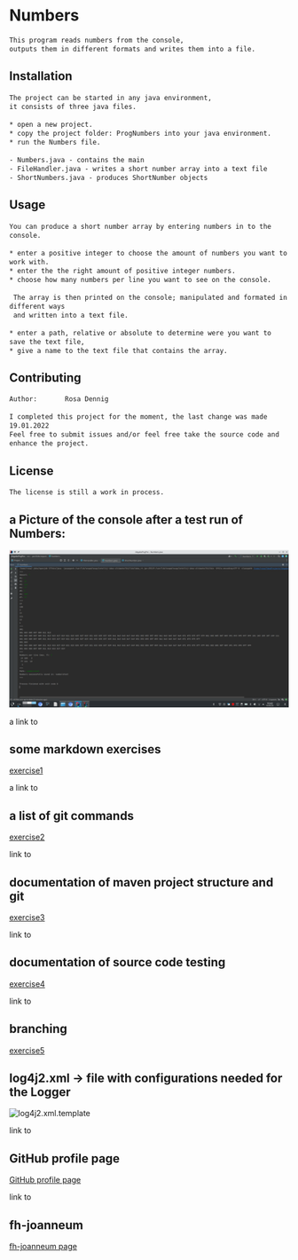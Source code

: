 # Numbers

```
This program reads numbers from the console,
outputs them in different formats and writes them into a file.
```


## Installation
```
The project can be started in any java environment,
it consists of three java files.

* open a new project.
* copy the project folder: ProgNumbers into your java environment. 
* run the Numbers file.

- Numbers.java - contains the main
- FileHandler.java - writes a short number array into a text file
- ShortNumbers.java - produces ShortNumber objects
```


## Usage

```
You can produce a short number array by entering numbers in to the console.

* enter a positive integer to choose the amount of numbers you want to work with.
* enter the the right amount of positive integer numbers.
* choose how many numbers per line you want to see on the console.

 The array is then printed on the console; manipulated and formated in different ways
 and written into a text file. 

* enter a path, relative or absolute to determine were you want to save the text file,
* give a name to the text file that contains the array. 
```

## Contributing
```
Author:       Rosa Dennig

I completed this project for the moment, the last change was made  19.01.2022
Feel free to submit issues and/or feel free take the source code and enhance the project.
```
## License
```
The license is still a work in process.
```

## a Picture of the console after a test run of Numbers:
![numbers](numberstest.png)


a link to
## some markdown exercises

[exercise1](./exercise1.md)

a link to
## a list of git commands 

[exercise2](exercise2.md)

link to
## documentation of maven project structure and git
[exercise3](exercise3.md)

link to
## documentation of source code testing
[exercise4](exercise4.md)

link to
## branching
[exercise5](exercise5part.md)

## log4j2.xml -> file with configurations needed for the Logger

![log4j2.xml.template](src/main/resources/log4j2.xml.template)


link to 
## GitHub profile page

[GitHub profile page ](https://github.com/rosaDennig)

link to
## fh-joanneum

[fh-joanneum page](https://www.fh-joanneum.at/)





